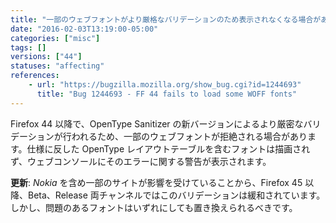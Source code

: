 ```yaml
---
title: "一部のウェブフォントがより厳格なバリデーションのため表示されなくなる場合があります"
date: "2016-02-03T13:19:00-05:00"
categories: ["misc"]
tags: []
versions: ["44"]
statuses: "affecting"
references:
    - url: "https://bugzilla.mozilla.org/show_bug.cgi?id=1244693"
      title: "Bug 1244693 - FF 44 fails to load some WOFF fonts"
---
```

Firefox 44 以降で、OpenType Sanitizer の新バージョンによるより厳密なバリデーションが行われるため、一部のウェブフォントが拒絶される場合があります。仕様に反した OpenType レイアウトテーブルを含むフォントは描画されず、ウェブコンソールにそのエラーに関する警告が表示されます。

**更新**: *Nokia* を含め一部のサイトが影響を受けていることから、Firefox 45 以降、Beta、Release 両チャンネルではこのバリデーションは緩和されています。しかし、問題のあるフォントはいずれにしても置き換えられるべきです。
